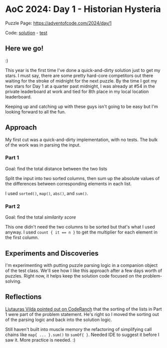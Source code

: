 # AoC 2024: Day 1 - Historian Hysteria

Puzzle Page: https://adventofcode.com/2024/day/1

Code: [solution](Day01.kt) - [test](../../../../../../test/kotlin/lacar/junilu/aoc2024/day01/Day01Test.kt)

## Here we go! 
:)

This year is the first time I've done a quick-and-dirty solution just to get my stars. I must say, there are some pretty hard-core competitors out there waiting for the stroke of midnight for the next puzzle. By the time I got my two stars for Day 1 at a quarter past midnight, I was already at #54 in the private leaderboard at work and tied for 8th place in my local location leaderboard.

Keeping up and catching up with these guys isn't going to be easy but I'm looking forward to all the fun.

## Approach

My first cut was a quick-and-dirty implementation, with no tests. The bulk of the work was in parsing the input.

### Part 1

Goal: find the total distance between the two lists

Split the input into two sorted columns, then sum up the absolute values of the differences between corresponding elements in each list.

I used `sorted()`, `map()`, `abs()`, and `sum()`.

### Part 2

Goal: find the total _similarity score_

This one didn't need the two columns to be sorted but that's what I used anyway. I used `count { it == n }` to get the multiplier for each element in the first column. 

## Experiments and Discoveries

I'm experimenting with putting puzzle parsing logic in a companion object of the test class. We'll see how I like this approach after a few days worth of puzzles. Right now, it helps keep the solution code focused on the problem-solving.

## Reflections

[Liutauras Vilda pointed out on CodeRanch](https://coderanch.com/t/785796/Advent-Code#3581662) that the sorting of the lists in Part 1 were part of the problem statement. He's right so I moved the sorting out of the parsing logic and back into the solution logic.

Still haven't built into muscle memory the refactoring of simplifying call chains like `map{ ... }.sum()` to `sumOf{ }`. Needed IDE to suggest it before I saw it. More practice is needed. :)